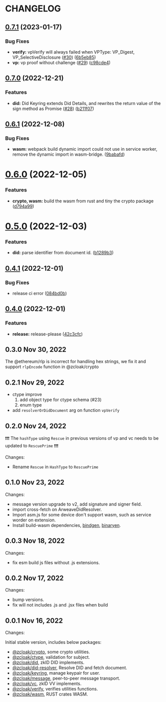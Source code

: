 # CHANGELOG

## [0.7.1](https://github.com/zCloak-Network/zkid-sdk/compare/v0.7.0...v0.7.1) (2023-01-17)


### Bug Fixes

* **verify:** vpVerify will always failed when VPType: VP_Digest, VP_SelectiveDisclosure ([#30](https://github.com/zCloak-Network/zkid-sdk/issues/30)) ([6b5eb85](https://github.com/zCloak-Network/zkid-sdk/commit/6b5eb855ba913d215b2967b9a77dec1f42dc599d))
* **vp:** vp proof without challenge ([#29](https://github.com/zCloak-Network/zkid-sdk/issues/29)) ([c98cde4](https://github.com/zCloak-Network/zkid-sdk/commit/c98cde4d0b2dd32c65be7d8f2ebc3599d5012979))


## [0.7.0](https://github.com/zCloak-Network/zkid-sdk/compare/v0.6.1...v0.7.0) (2022-12-21)


### Features

* **did:** Did Keyring extends Did Details, and rewrites the return value of the sign method as Promise ([#28](https://github.com/zCloak-Network/zkid-sdk/issues/28)) ([b211f07](https://github.com/zCloak-Network/zkid-sdk/commit/b211f07e92be1b42d6f725cb5346a85426694b66))


## [0.6.1](https://github.com/zCloak-Network/zkid-sdk/compare/v0.6.0...v0.6.1) (2022-12-08)


### Bug Fixes

* **wasm:** webpack build dynamic import could not use in service worker, remove the dynamic import in wasm-bridge. ([9babafd](https://github.com/zCloak-Network/zkid-sdk/commit/9babafd3d5c82ade064bc54f6ceac248deebc192))


# [0.6.0](https://github.com/zCloak-Network/zkid-sdk/compare/v0.5.0...v0.6.0) (2022-12-05)


### Features

* **crypto, wasm:** build the wasm from rust and tiny the crypto package ([d794a99](https://github.com/zCloak-Network/zkid-sdk/commit/d794a9935c6b060353822c0a73efb226ef95a6f9))


# [0.5.0](https://github.com/zCloak-Network/zkid-sdk/compare/v0.4.1...v0.5.0) (2022-12-03)


### Features

* **did:** parse identifier from document id. ([b1289b3](https://github.com/zCloak-Network/zkid-sdk/commit/b1289b394531f7fc85854ae7d96266c288e3117a))


## [0.4.1](https://github.com/zCloak-Network/zkid-sdk/compare/v0.4.0...v0.4.1) (2022-12-01)


### Bug Fixes

* release ci error ([084bd0b](https://github.com/zCloak-Network/zkid-sdk/commit/084bd0b335757b0b6421c5b6971891d8e12a2c4e))


## [0.4.0](https://github.com/zCloak-Network/zkid-sdk/compare/v0.3.0...v0.4.0) (2022-12-01)


### Features

* **release:** release-please ([42c3cfc](https://github.com/zCloak-Network/zkid-sdk/commit/42c3cfcd8065e3ed44106e2df5221d65d01ed967))

## 0.3.0 Nov 30, 2022

The @ethereum/rlp is incorrect for handling hex strings, we fix it and support `rlpEncode` function in @zcloak/crypto


## 0.2.1 Nov 29, 2022

- ctype improve
  1. add object type for ctype schema (#23)
  2. enum type
- add `resolverOrDidDocument` arg on function `vpVerify`

## 0.2.0 Nov 24, 2022

❗️❗️❗️ The `hashType` using `Rescue` in previous versions of vp and vc needs to be updated to `RescuePrime` ❗️❗️❗️

Changes:

- Rename `Rescue` in `HashType` to `RescuePrime`

## 0.1.0 Nov 23, 2022

Changes:

- message version upgrade to v2, add signature and signer field.
- import cross-fetch on ArweaveDidResolver.
- Import asm.js for some device don't support wasm, such as service worder on extension.
- Install build-wasm dependencies, [bindgen](https://github.com/rustwasm/wasm-bindgen), [binaryen](https://github.com/WebAssembly/binaryen).


## 0.0.3 Nov 18, 2022

Changes:

- fix esm build js files without .js extensions.

## 0.0.2 Nov 17, 2022

Changes:

- bump versions.
- fix will not includes .js and .jsx files when build

## 0.0.1 Nov 16, 2022

Changes:

Initial stable version, includes below packages:
- [@zcloak/crypto](https://www.npmjs.com/package/@zcloak/crypto), some crypto utilities.
- [@zcloak/ctype](https://www.npmjs.com/package/@zcloak/ctype), validation for subject.
- [@zcloak/did](https://www.npmjs.com/package/@zcloak/did), zkID DID implements.
- [@zcloak/did-resolver](https://www.npmjs.com/package/@zcloak/did), Resolve DID and fetch document.
- [@zcloak/keyring](https://www.npmjs.com/package/@zcloak/keyring), manage keypair for user.
- [@zcloak/message](https://www.npmjs.com/package/@zcloak/message), peer-to-peer message transport.
- [@zcloak/vc](https://www.npmjs.com/package/@zcloak/vc), zkID VV implements.
- [@zcloak/verify](https://www.npmjs.com/package/@zcloak/verify), verifies utilities functions.
- [@zcloak/wasm](https://www.npmjs.com/package/@zcloak/wasm), RUST crates WASM.
